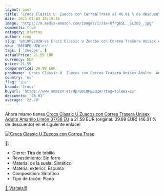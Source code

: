 ```yaml
---
layout: post
title: 'Crocs Classic U  Zuecos con Correa Trase al 46.01 % de descuento'
date: 2021-02-03 18:19:34
image: 'https://m.media-amazon.com/images/I/31e+UfPg6SL._SL200_.jpg'
comments: true
category: ofertas
author: ring
slug: 'B010PELU2W-es Crocs Classic U Zuecos con Correa Trasera Unisex Adulto...'
sku: 'B010PELU2W-es'
tags: [ 'zuecos', ]
actualPrice: 21.59 EUR
currency: EUR
price: 21.59
comparePrice: 39.99 EUR
prodname: 'Crocs Classic U  Zuecos con Correa Trasera Unisex Adulto  Amarillo  Limón   37/38 EU'
country: 'es'
flag: '🇪🇸'
brand: 'Crocs'
buyurl: 'https://www.amazon.es/dp/B010PELU2W/?tag=tolees-21'
descuento: '46.01'
average: '22.78'
---
```


Ahora mismo tienes [Crocs Classic U  Zuecos con Correa Trasera Unisex Adulto  Amarillo  Limón   37/38 EU](https://www.amazon.es/dp/B010PELU2W/?tag=tolees-21) a 21.59 EUR (original: 39.99 EUR) (46.01 %  de descuento) en el siguiente enlace!

[![Crocs Classic U  Zuecos con Correa Trase](https://m.media-amazon.com/images/I/31e+UfPg6SL._SL200_.jpg)](https://www.amazon.es/dp/B010PELU2W/?tag=tolees-21)

🔎:

- Cierre: Tira de tobillo
- Revestimiento: Sin forro
- Material de la suela: Sintético
- Material exterior: Espuma
- Composición: Sintético
- Tipo de tacón: Plano

[🛒 Visítala!!!](https://www.amazon.es/dp/B010PELU2W/?tag=tolees-21)
